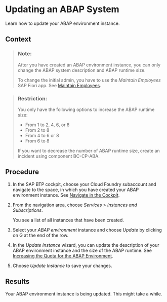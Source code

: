 <!-- loio7890ffa8a7274ac1852b37ede5b773d1 -->

<link rel="stylesheet" type="text/css" href="../css/sap-icons.css"/>

# Updating an ABAP System

Learn how to update your ABAP environment instance.



## Context

> ### Note:  
> After you have created an ABAP environment instance, you can only change the ABAP system description and ABAP runtime size.
> 
> To change the initial admin, you have to use the *Maintain Employees* SAP Fiori app. See [Maintain Employees](../50-administration-and-ops/maintain-employees-e882b0f.md).

> ### Restriction:  
> You only have the following options to increase the ABAP runtime size:
> 
> -   From 1 to 2, 4, 6, or 8
> -   From 2 to 8
> -   From 4 to 6 or 8
> -   From 6 to 8
> 
> If you want to decrease the number of ABAP runtime size, create an incident using component BC-CP-ABA.



## Procedure

1.  In the SAP BTP cockpit, choose your Cloud Foundry subaccount and navigate to the space, in which you have created your ABAP environment instance. See [Navigate in the Cockpit](https://help.sap.com/products/BTP/65de2977205c403bbc107264b8eccf4b/0874895f1f78459f9517da55a11ffebd.html).

2.  From the navigation area, choose *Services* \> *Instances and Subscriptions*.

    You see a list of all instances that have been created.

3.  Select your *ABAP environment* instance and choose *Update* by clicking on <span class="SAP-icons"></span> at the end of the row.

4.  In the *Update Instance* wizard, you can update the description of your ABAP environment instance and the size of the ABAP runtime. See [Increasing the Quota for the ABAP Environment](increasing-the-quota-for-the-abap-environment-c40cb18.md).

5.  Choose *Update Instance* to save your changes.




<a name="loio7890ffa8a7274ac1852b37ede5b773d1__result_zgb_jqd_q4b"/>

## Results

Your ABAP environment instance is being updated. This might take a while.

